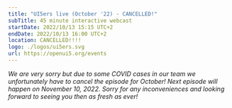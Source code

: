 ```yaml
---
title: "UI5ers live (October '22) - CANCELLED!"
subTitle: 45 minute interactive webcast
startDate: 2022/10/13 15:15 UTC+2
endDate: 2022/10/13 16:00 UTC+2
location: CANCELLED!!!!
logo: ./logos/ui5ers.svg
url: https://openui5.org/events
---
```

*We are very sorry but due to some COVID cases in our team we unfortunately have to cancel the episode for October! Next episode will happen on November 10, 2022. Sorry for any inconveniences and looking forward to seeing you then as fresh as ever!*
